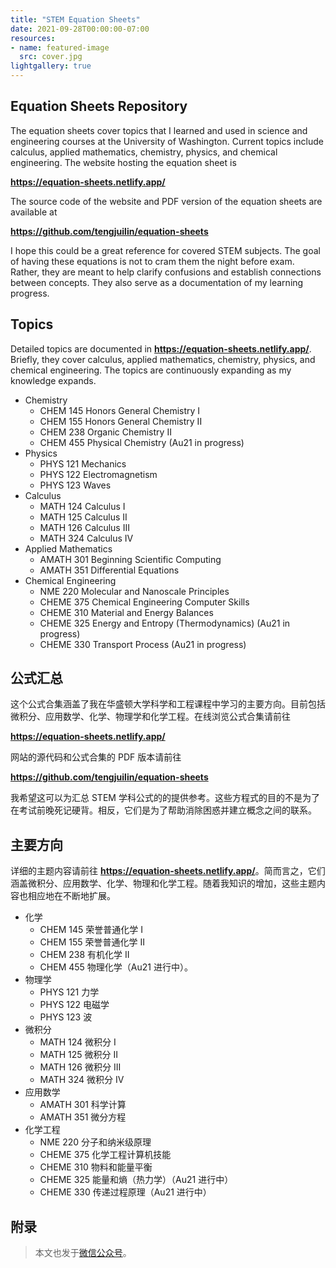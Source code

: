 ```yaml
---
title: "STEM Equation Sheets"
date: 2021-09-28T00:00:00-07:00
resources:
- name: featured-image
  src: cover.jpg
lightgallery: true
---
```


## Equation Sheets Repository

The equation sheets cover topics that I learned and used in science and engineering courses at the University of Washington. Current topics include calculus, applied mathematics, chemistry, physics, and chemical engineering. The website hosting the equation sheet is

**<https://equation-sheets.netlify.app/>**

The source code of the website and PDF version of the equation sheets are available at

**<https://github.com/tengjuilin/equation-sheets>**

I hope this could be a great reference for covered STEM subjects. The goal of having these equations is not to cram them the night before exam. Rather, they are meant to help clarify confusions and establish connections between concepts. They also serve as a documentation of my learning progress.

## Topics

Detailed topics are documented in **<https://equation-sheets.netlify.app/>**. Briefly, they cover calculus, applied mathematics, chemistry, physics, and chemical engineering. The topics are continuously expanding as my knowledge expands.

- Chemistry
  - CHEM 145 Honors General Chemistry I
  - CHEM 155 Honors General Chemistry II
  - CHEM 238 Organic Chemistry II
  - CHEM 455 Physical Chemistry (Au21 in progress)
- Physics
  - PHYS 121 Mechanics
  - PHYS 122 Electromagnetism
  - PHYS 123 Waves
- Calculus
  - MATH 124 Calculus I
  - MATH 125 Calculus II
  - MATH 126 Calculus III
  - MATH 324 Calculus IV
- Applied Mathematics
  - AMATH 301 Beginning Scientific Computing
  - AMATH 351 Differential Equations
- Chemical Engineering
  - NME 220 Molecular and Nanoscale Principles
  - CHEME 375 Chemical Engineering Computer Skills
  - CHEME 310 Material and Energy Balances
  - CHEME 325 Energy and Entropy (Thermodynamics) (Au21 in progress)
  - CHEME 330 Transport Process (Au21 in progress)

## 公式汇总

这个公式合集涵盖了我在华盛顿大学科学和工程课程中学习的主要方向。目前包括微积分、应用数学、化学、物理学和化学工程。在线浏览公式合集请前往

**<https://equation-sheets.netlify.app/>**

网站的源代码和公式合集的 PDF 版本请前往

**<https://github.com/tengjuilin/equation-sheets>**

我希望这可以为汇总 STEM 学科公式的的提供参考。这些方程式的目的不是为了在考试前晚死记硬背。相反，它们是为了帮助消除困惑并建立概念之间的联系。

## 主要方向

详细的主题内容请前往 **<https://equation-sheets.netlify.app/>**。简而言之，它们涵盖微积分、应用数学、化学、物理和化学工程。随着我知识的增加，这些主题内容也相应地在不断地扩展。

- 化学
  - CHEM 145 荣誉普通化学 I
  - CHEM 155 荣誉普通化学 II
  - CHEM 238 有机化学 II
  - CHEM 455 物理化学（Au21 进行中）。
- 物理学
  - PHYS 121 力学
  - PHYS 122 电磁学
  - PHYS 123 波
- 微积分
  - MATH 124 微积分 I
  - MATH 125 微积分 II
  - MATH 126 微积分 III
  - MATH 324 微积分 IV
- 应用数学
  - AMATH 301 科学计算
  - AMATH 351 微分方程
- 化学工程
  - NME 220 分子和纳米级原理
  - CHEME 375 化学工程计算机技能
  - CHEME 310 物料和能量平衡
  - CHEME 325 能量和熵（热力学）（Au21 进行中）
  - CHEME 330 传递过程原理（Au21 进行中）

## 附录

> 本文也发于[微信公众号](https://mp.weixin.qq.com/s/BmelHkM6J87hmpaoyim1ow)。

